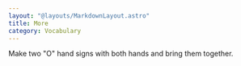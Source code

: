 ```yaml
---
layout: "@layouts/MarkdownLayout.astro"
title: More
category: Vocabulary
---
```


Make two "O" hand signs with both hands and bring them together.
